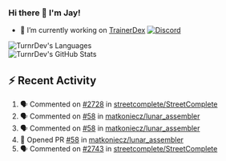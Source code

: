 ### Hi there 👋 I'm Jay!

- 🔭 I’m currently working on [TrainerDex](https://www.github.com/TrainerDex) [![Discord](https://discordapp.com/api/v6/guilds/364313717720219651/widget.png?style=shield)](http://discord.trainerdex.co.uk/)

![TurnrDev's Languages](https://github-readme-stats.vercel.app/api/top-langs/?username=TurnrDev&layout=compact&hide_border=true&title_color=1fa6aa&text_color=233247)
<br>
![TurnrDev's GitHub Stats](https://github-readme-stats.vercel.app/api?username=TurnrDev&show_icons=true&hide_border=true&count_private=true&include_all_commits=true&icon_color=1fa6aa&title_color=1fa6aa&text_color=233247)
<br>

## :zap: Recent Activity

<!--START_SECTION:activity-->
1. 🗣 Commented on [#2728](https://github.com/streetcomplete/StreetComplete/issues/2728) in [streetcomplete/StreetComplete](https://github.com/streetcomplete/StreetComplete)
2. 🗣 Commented on [#58](https://github.com/matkoniecz/lunar_assembler/issues/58) in [matkoniecz/lunar_assembler](https://github.com/matkoniecz/lunar_assembler)
3. 🗣 Commented on [#58](https://github.com/matkoniecz/lunar_assembler/issues/58) in [matkoniecz/lunar_assembler](https://github.com/matkoniecz/lunar_assembler)
4. 💪 Opened PR [#58](https://github.com/matkoniecz/lunar_assembler/pull/58) in [matkoniecz/lunar_assembler](https://github.com/matkoniecz/lunar_assembler)
5. 🗣 Commented on [#2743](https://github.com/streetcomplete/StreetComplete/issues/2743) in [streetcomplete/StreetComplete](https://github.com/streetcomplete/StreetComplete)
<!--END_SECTION:activity-->
